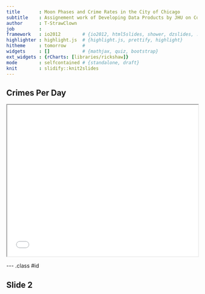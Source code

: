 ```yaml
---
title       : Moon Phases and Crime Rates in the City of Chicago
subtitle    : Assignement work of Developing Data Products by JHU on Corsera
author      : T-StrawClown
job         : 
framework   : io2012        # {io2012, html5slides, shower, dzslides, ...}
highlighter : highlight.js  # {highlight.js, prettify, highlight}
hitheme     : tomorrow      # 
widgets     : []            # {mathjax, quiz, bootstrap}
ext_widgets : {rCharts: [libraries/rickshaw]}
mode        : selfcontained # {standalone, draft}
knit        : slidify::knit2slides
---
```


## Crimes Per Day 

<iframe src="figure/rs.html" width=100%, height=400></iframe>

--- .class #id


## Slide 2




